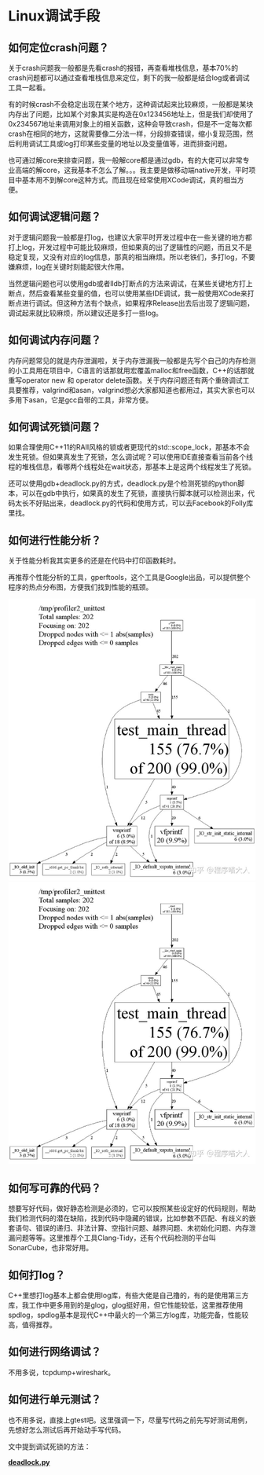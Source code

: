 # Linux调试手段



## **如何定位crash问题？**

关于crash问题我一般都是先看crash的报错，再查看堆栈信息，基本70%的crash问题都可以通过查看堆栈信息来定位，剩下的我一般都是结合log或者调试工具一起看。

有的时候crash不会稳定出现在某个地方，这种调试起来比较麻烦，一般都是某块内存出了问题，比如某个对象其实是构造在0x123456地址上，但是我们却使用了0x234567地址来调用对象上的相关函数，这种会导致crash，但是不一定每次都crash在相同的地方，这就需要像二分法一样，分段排查错误，缩小复现范围，然后利用调试工具或log打印某些变量的地址以及变量值等，进而排查问题。

也可通过解core来排查问题，我一般解core都是通过gdb，有的大佬可以非常专业高端的解core，这我基本不怎么了解。。。我主要是做移动端native开发，平时项目中基本用不到解core这种方式。而且现在经常使用XCode调试，真的相当方便。

## **如何调试逻辑问题？**

对于逻辑问题我一般都是打log，也建议大家平时开发过程中在一些关键的地方都打上log，开发过程中可能比较麻烦，但如果真的出了逻辑性的问题，而且又不是稳定复现，又没有对应的log信息，那真的相当麻烦。所以老铁们，多打log，不要嫌麻烦，log在关键时刻能起很大作用。

当然逻辑问题也可以使用gdb或者lldb打断点的方法来调试，在某些关键地方打上断点，然后查看某些变量的值，也可以使用某些IDE调试，我一般使用XCode来打断点进行调试。但这种方法有个缺点，如果程序Release出去后出现了逻辑问题，调试起来就比较麻烦，所以建议还是多打一些log。

## **如何调试内存问题？**

内存问题常见的就是内存泄漏啦，关于内存泄漏我一般都是先写个自己的内存检测的小工具用在项目中，C语言的话那就用宏覆盖malloc和free函数，C++的话那就重写operator new 和 operator delete函数。关于内存问题还有两个重磅调试工具要推荐，valgrind和asan，valgrind想必大家都知道也都用过，其实大家也可以多用下asan，它是gcc自带的工具，非常方便。

## **如何调试死锁问题？**

如果合理使用C++11的RAII风格的锁或者更现代的std::scope_lock，那基本不会发生死锁。但如果真发生了死锁，怎么调试呢？可以使用IDE直接查看当前各个线程的堆栈信息，看哪两个线程处在wait状态，那基本上是这两个线程发生了死锁。

还可以使用gdb+deadlock.py的方式，deadlock.py是个检测死锁的python脚本，可以在gdb中执行，如果真的发生了死锁，直接执行脚本就可以检测出来，代码太长不好贴出来，deadlock.py的代码和使用方式，可以去Facebook的Folly库里找。

## **如何进行性能分析？**

关于性能分析我其实更多的还是在代码中打印函数耗时。

再推荐个性能分析的工具，gperftools，这个工具是Google出品，可以提供整个程序的热点分布图，方便我们找到性能的瓶颈。

![img](../source/img/v2-d7288ee519ddb76e778cfbb841abbbda_b.jpg)![img](../source/img/v2-d7288ee519ddb76e778cfbb841abbbda_1440w.jpg)



## **如何写可靠的代码？**

想要写好代码，做好静态检测是必须的，它可以按照某些设定好的代码规则，帮助我们检测代码的潜在缺陷，找到代码中隐藏的错误，比如参数不匹配、有歧义的嵌套语句、错误的递归、非法计算、空指针问题、越界问题、未初始化问题、内存泄漏问题等等。这里推荐个工具Clang-Tidy，还有个代码检测的平台叫SonarCube，也非常好用。

## **如何打log？**

C++里想打log基本上都会使用log库，有些大佬是自己撸的，有的是使用第三方库，我工作中更多用到的是glog，glog挺好用，但它性能较低，这里推荐使用spdlog，spdlog基本是现代C++中最火的一个第三方log库，功能完备，性能较高，值得推荐。

## **如何进行网络调试？**

不用多说，tcpdump+wireshark。

## **如何进行单元测试？**

也不用多说，直接上gtest吧。这里强调一下，尽量写代码之前先写好测试用例，先想好怎么测试后再开始动手写代码。



文中提到调试死锁的方法：

[**deadlock.py**](https://github.com/facebook/folly/blob/bd600cd4e88f664f285489c76b6ad835d8367cd2/folly/experimental/gdb/deadlock.py)

